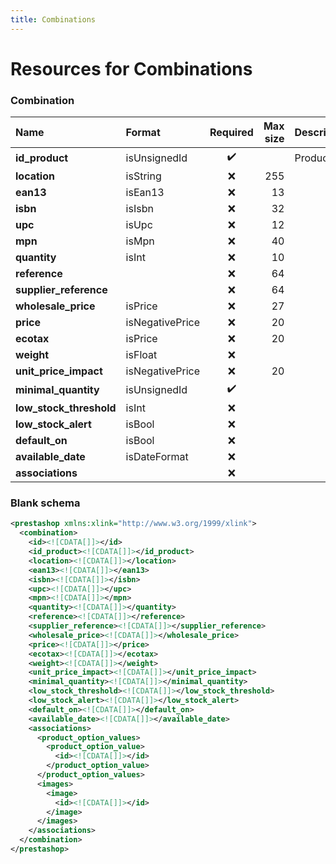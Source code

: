 ```yaml
---
title: Combinations
---
```


# Resources for Combinations

### Combination

|          Name           |     Format      | Required | Max size | Description |
| :---------------------- | :-------------- | :------: | -------: | :---------- |
| **id_product**          | isUnsignedId    | ✔️       |          | Product ID  |
| **location**            | isString        | ❌        | 255      |             |
| **ean13**               | isEan13         | ❌        | 13       |             |
| **isbn**                | isIsbn          | ❌        | 32       |             |
| **upc**                 | isUpc           | ❌        | 12       |             |
| **mpn**                 | isMpn           | ❌        | 40       |             |
| **quantity**            | isInt           | ❌        | 10       |             |
| **reference**           |                 | ❌        | 64       |             |
| **supplier_reference**  |                 | ❌        | 64       |             |
| **wholesale_price**     | isPrice         | ❌        | 27       |             |
| **price**               | isNegativePrice | ❌        | 20       |             |
| **ecotax**              | isPrice         | ❌        | 20       |             |
| **weight**              | isFloat         | ❌        |          |             |
| **unit_price_impact**   | isNegativePrice | ❌        | 20       |             |
| **minimal_quantity**    | isUnsignedId    | ✔️       |          |             |
| **low_stock_threshold** | isInt           | ❌        |          |             |
| **low_stock_alert**     | isBool          | ❌        |          |             |
| **default_on**          | isBool          | ❌        |          |             |
| **available_date**      | isDateFormat    | ❌        |          |             |
| **associations**        |                 | ❌        |          |             |


### Blank schema

```xml
<prestashop xmlns:xlink="http://www.w3.org/1999/xlink">
  <combination>
    <id><![CDATA[]]></id>
    <id_product><![CDATA[]]></id_product>
    <location><![CDATA[]]></location>
    <ean13><![CDATA[]]></ean13>
    <isbn><![CDATA[]]></isbn>
    <upc><![CDATA[]]></upc>
    <mpn><![CDATA[]]></mpn>
    <quantity><![CDATA[]]></quantity>
    <reference><![CDATA[]]></reference>
    <supplier_reference><![CDATA[]]></supplier_reference>
    <wholesale_price><![CDATA[]]></wholesale_price>
    <price><![CDATA[]]></price>
    <ecotax><![CDATA[]]></ecotax>
    <weight><![CDATA[]]></weight>
    <unit_price_impact><![CDATA[]]></unit_price_impact>
    <minimal_quantity><![CDATA[]]></minimal_quantity>
    <low_stock_threshold><![CDATA[]]></low_stock_threshold>
    <low_stock_alert><![CDATA[]]></low_stock_alert>
    <default_on><![CDATA[]]></default_on>
    <available_date><![CDATA[]]></available_date>
    <associations>
      <product_option_values>
        <product_option_value>
          <id><![CDATA[]]></id>
        </product_option_value>
      </product_option_values>
      <images>
        <image>
          <id><![CDATA[]]></id>
        </image>
      </images>
    </associations>
  </combination>
</prestashop>
```

